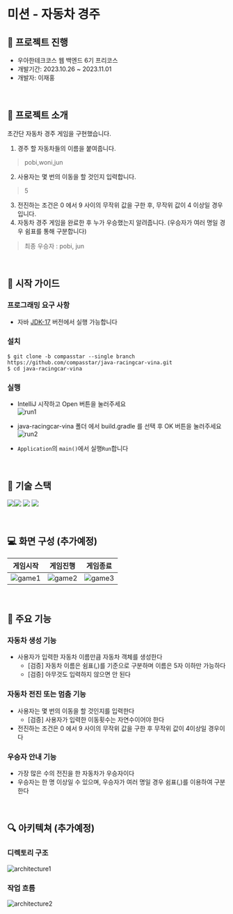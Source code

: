 # 미션 - 자동차 경주



## :book: 프로젝트 진행
- 우아한테크코스 웹 백엔드 6기 프리코스<br>
- 개발기간: 2023.10.26 ~ 2023.11.01<br>
- 개발자: 이재홍

<br>

## :snail: 프로젝트 소개
초간단 자동차 경주 게임을 구현했습니다.

1. 경주 할 자동차들의 이름을 붙여줍니다.
> pobi,woni,jun
2. 사용자는 몇 번의 이동을 할 것인지 입력합니다.
> 5
3. 전진하는 조건은 0 에서 9 사이의 무작위 값을 구한 후, 무작위 값이 4 이상일 경우입니다.
4. 자동차 경주 게임을 완료한 후 누가 우승했는지 알려줍니다. (우승자가 여러 명일 경우 쉼표를 통해 구분합니다)
> 최종 우승자 : pobi, jun


<br>

## :rocket: 시작 가이드
### 프로그래밍 요구 사항
- 자바 [JDK-17](https://www.oracle.com/java/technologies/downloads/#java17) 버전에서 실행 가능합니다 

### 설치
```
$ git clone -b compasstar --single branch https://github.com/compasstar/java-racingcar-vina.git
$ cd java-racingcar-vina
```

### 실행
- IntelliJ 시작하고 Open 버튼을 눌러주세요<br>
![run1](./img/run1.png)

- java-racingcar-vina 폴더 에서 build.gradle 를 선택 후 OK 버튼을 눌러주세요<br>
![run2](./img/run2.png)

- `Application`의 `main()`에서 실행`Run`합니다
<br>



## :school: 기술 스택
<img src="https://img.shields.io/badge/IntelliJ-000000?style=for-the-badge&logo=intellij-idea&logoColor=white"><img src="https://img.shields.io/badge/git-F05032?style=for-the-badge&logo=git&logoColor=white">
<img src="https://img.shields.io/badge/github-181717?style=for-the-badge&logo=github&logoColor=white">
<img src="https://img.shields.io/badge/java-007396?style=for-the-badge&logo=java&logoColor=white"> 

<br>

## :computer: 화면 구성 (추가예정)



| 게임시작                      | 게임진행                      | 게임종료                      |
|---------------------------|---------------------------|---------------------------|
| ![game1](./img/game1.png) | ![game2](./img/game2.png) | ![game3](./img/game3.png) |


<br>

## :dart: 주요 기능

### 자동차 생성 기능
- 사용자가 입력한 자동차 이름만큼 자동차 객체를 생성한다
  - [검증] 자동차 이름은 쉼표(,)를 기준으로 구분하며 이름은 5자 이하만 가능하다
  - [검증] 아무것도 입력하지 않으면 안 된다

### 자동차 전진 또는 멈춤 기능
- 사용자는 몇 번의 이동을 할 것인지를 입력한다
  - [검증] 사용자가 입력한 이동횟수는 자연수이어야 한다
- 전진하는 조건은 0 에서 9 사이의 무작위 값을 구한 후 무작위 값이 4이상일 경우이다

### 우승자 안내 기능
- 가장 많은 수의 전진을 한 자동차가 우승자이다
- 우승자는 한 명 이상일 수 있으며, 우승자가 여러 명일 경우 쉼표(,)를 이용하여 구분한다

<br>

## :mag: 아키텍쳐 (추가예정)
### 디렉토리 구조
![architecture1](./img/architecture1.png)


### 작업 흐름
![architecture2](./img/architecture2.png)